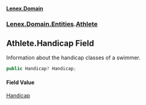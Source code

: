 #### [Lenex.Domain](index.md 'index')
### [Lenex.Domain.Entities](Lenex.Domain.Entities.md 'Lenex.Domain.Entities').[Athlete](Lenex.Domain.Entities.Athlete.md 'Lenex.Domain.Entities.Athlete')

## Athlete.Handicap Field

Information about the handicap classes of a swimmer.

```csharp
public Handicap? Handicap;
```

#### Field Value
[Handicap](Lenex.Domain.Entities.Handicap.md 'Lenex.Domain.Entities.Handicap')